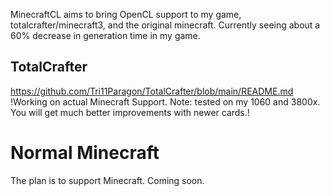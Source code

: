 MinecraftCL aims to bring OpenCL support to my game, totalcrafter/minecraft3, and the original minecraft. Currently seeing about a 60% decrease in generation time in my game. <br>
## TotalCrafter
https://github.com/Tri11Paragon/TotalCrafter/blob/main/README.md <br>
!Working on actual Minecraft Support. Note: tested on my 1060 and 3800x. You will get much better improvements with newer cards.!<br>
# Normal Minecraft
The plan is to support Minecraft. Coming soon.
